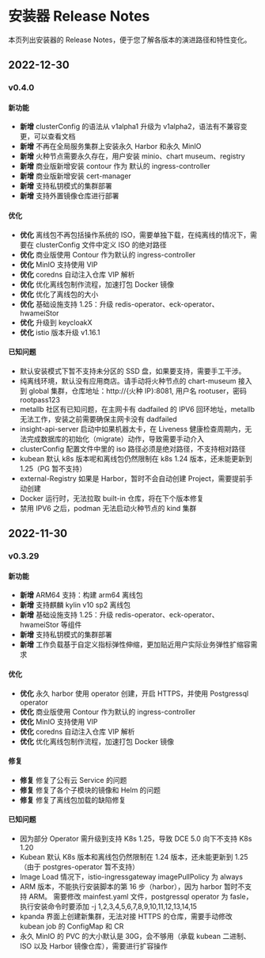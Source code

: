 # 安装器 Release Notes

本页列出安装器的 Release Notes，便于您了解各版本的演进路径和特性变化。

## 2022-12-30

### v0.4.0

#### 新功能

- **新增** clusterConfig 的语法从 v1alpha1 升级为 v1alpha2，语法有不兼容变更，可以查看文档
- **新增** 不再在全局服务集群上安装永久 Harbor 和永久 MinIO
- **新增** 火种节点需要永久存在，用户安装 minio、chart museum、registry
- **新增** 商业版新增安装 contour 作为 默认的 ingress-controller
- **新增** 商业版新增安装 cert-manager
- **新增** 支持私钥模式的集群部署
- **新增** 支持外置镜像仓库进行部署

#### 优化

- **优化** 离线包不再包括操作系统的 ISO，需要单独下载，在纯离线的情况下，需要在 clusterConfig 文件中定义 ISO 的绝对路径
- **优化** 商业版使用 Contour 作为默认的 ingress-controller
- **优化** MinIO 支持使用 VIP
- **优化** coredns 自动注入仓库 VIP 解析
- **优化** 优化离线包制作流程，加速打包 Docker 镜像
- **优化** 优化了离线包的大小
- **优化** 基础设施支持 1.25：升级 redis-operator、eck-operator、hwameiStor
- **优化** 升级到 keycloakX
- **优化** istio 版本升级 v1.16.1

#### 已知问题

- 默认安装模式下暂不支持未分区的 SSD 盘，如果要支持，需要手工干涉。
- 纯离线环境，默认没有应用商店。请手动将火种节点的 chart-museum 接入到 global 集群，仓库地址：http://{火种 IP}:8081, 用户名 rootuser，密码 rootpass123
- metallb 社区有已知问题，在主网卡有 dadfailed 的 IPV6 回环地址，metallb 无法工作，安装之前需要确保主网卡没有 dadfailed
- insight-api-server 启动中如果机器太卡，在 Liveness 健康检查周期内，无法完成数据库的初始化（migrate）动作，导致需要手动介入
- clusterConfig 配置文件中里的 iso 路径必须是绝对路径，不支持相对路径
- kubean 默认 k8s 版本呢和离线包仍然限制在 k8s 1.24 版本，还未能更新到 1.25（PG 暂不支持）
- external-Registry 如果是 Harbor，暂时不会自动创建 Project，需要提前手动创建
- Docker 运行时，无法拉取 built-in 仓库，将在下个版本修复
- 禁用 IPV6 之后，podman 无法启动火种节点的 kind 集群

## 2022-11-30

### v0.3.29

#### 新功能

- **新增** ARM64 支持：构建 arm64 离线包
- **新增** 支持麒麟 kylin v10 sp2 离线包
- **新增** 基础设施支持 1.25：升级 redis-operator、eck-operator、hwameiStor 等组件
- **新增** 支持私钥模式的集群部署
- **新增** 工作负载基于自定义指标弹性伸缩，更加贴近用户实际业务弹性扩缩容需求

#### 优化

- **优化** 永久 harbor 使用 operator 创建，开启 HTTPS，并使用 Postgressql operator
- **优化** 商业版使用 Contour 作为默认的 ingress-controller
- **优化** MinIO 支持使用 VIP
- **优化** coredns 自动注入仓库 VIP 解析
- **优化** 优化离线包制作流程，加速打包 Docker 镜像

#### 修复

- **修复** 修复了公有云 Service 的问题
- **修复** 修复了各个子模块的镜像和 Helm 的问题
- **修复** 修复了离线包加载的缺陷修复

#### 已知问题

- 因为部分 Operator 需升级到支持 K8s 1.25，导致 DCE 5.0 向下不支持 K8s 1.20
- Kubean 默认 K8s 版本和离线包仍然限制在 1.24 版本，还未能更新到 1.25（由于 postgres-operator 暂不支持）
- Image Load 情况下，istio-ingressgateway imagePullPolicy 为 always
- ARM 版本，不能执行安装脚本的第 16 步（harbor），因为 harbor 暂时不支持 ARM。
  需要修改 mainfest.yaml 文件，postgressql operator 为 fasle，执行安装命令时要添加
  -j 1,2,3,4,5,6,7,8,9,10,11,12,13,14,15
- kpanda 界面上创建新集群，无法对接 HTTPS 的仓库，需要手动修改 kubean job 的 ConfigMap 和 CR
- 永久 MinIO 的 PVC 的大小默认是 30G，会不够用（承载 kubean 二进制、ISO 以及 Harbor 镜像仓库），需要进行扩容操作
